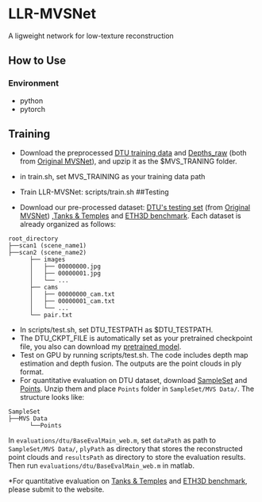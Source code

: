 # LLR-MVSNet
A ligweight network for low-texture reconstruction

## How to Use

### Environment

* python
* pytorch

## Training
* Download the preprocessed [DTU training data](https://drive.google.com/file/d/1eDjh-_bxKKnEuz5h-HXS7EDJn59clx6V/view) and [Depths_raw](https://virutalbuy-public.oss-cn-hangzhou.aliyuncs.com/share/cascade-stereo/CasMVSNet/dtu_data/dtu_train_hr/Depths_raw.zip) (both from [Original MVSNet](https://github.com/YoYo000/MVSNet)), and upzip it as the $MVS_TRANING  folder.

* in train.sh, set MVS_TRAINING as your training data path
* Train LLR-MVSNet: scripts/train.sh
##Testing
* Download our pre-processed dataset: [DTU's testing set](https://drive.google.com/open?id=135oKPefcPTsdtLRzoDAQtPpHuoIrpRI_) (from [Original MVSNet](https://github.com/YoYo000/MVSNet)) ,[Tanks & Temples](https://drive.google.com/file/d/1gAfmeoGNEFl9dL4QcAU4kF0BAyTd-r8Z/view?usp=sharing) and
  [ETH3D benchmark](https://polybox.ethz.ch/index.php/s/pmTGWobErOnhEg0). Each dataset is already organized as follows:
```
root_directory
├──scan1 (scene_name1)
├──scan2 (scene_name2) 
      ├── images                 
      │   ├── 00000000.jpg       
      │   ├── 00000001.jpg       
      │   └── ...                
      ├── cams                   
      │   ├── 00000000_cam.txt   
      │   ├── 00000001_cam.txt   
      │   └── ...                
      └── pair.txt  
```
* In scripts/test.sh, set DTU_TESTPATH as $DTU_TESTPATH.
* The DTU_CKPT_FILE is automatically set as your pretrained checkpoint file, you also can download my [pretrained model]().
* Test on GPU by running scripts/test.sh. The code includes depth map estimation and depth fusion. The outputs are the point clouds in ply format.
* For quantitative evaluation on DTU dataset, download [SampleSet](http://roboimagedata.compute.dtu.dk/?page_id=36) and
  [Points](http://roboimagedata.compute.dtu.dk/?page_id=36). Unzip them and place `Points` folder in `SampleSet/MVS Data/`.
  The structure looks like:
```
SampleSet
├──MVS Data
      └──Points
```
In `evaluations/dtu/BaseEvalMain_web.m`, set `dataPath` as path to `SampleSet/MVS Data/`, `plyPath` as directory that
stores the reconstructed point clouds and `resultsPath` as directory to store the evaluation results. Then run
`evaluations/dtu/BaseEvalMain_web.m` in matlab.

*For quantitative evaluation on [Tanks & Temples](https://www.tanksandtemples.org/) and [ETH3D benchmark](https://www.eth3d.net/), please submit to the website.
